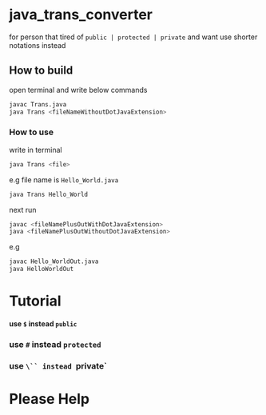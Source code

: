 # java_trans_converter
for person that tired of `public | protected | private` and want use shorter notations instead 

## How to build
open terminal and write below commands
```sh
javac Trans.java
java Trans <fileNameWithoutDotJavaExtension>
```

### How to use
write in terminal
```sh
java Trans <file>
```
e.g file name is `Hello_World.java`
```sh
java Trans Hello_World
```
next run
```sh
javac <fileNamePlusOutWithDotJavaExtension>
java <fileNamePlusOutWithoutDotJavaExtension>
```
e.g
```sh
javac Hello_WorldOut.java
java HelloWorldOut
```

# Tutorial
#### use `$` instead `public`

###  use `#` instead `protected`

### use `\`` instead `private`
# Please Help 
